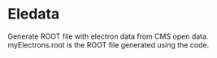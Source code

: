 # Eledata
 Generate ROOT file with electron data from CMS open data. 
 myElectrons.root is the ROOT file generated using the code.
